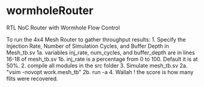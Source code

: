 # wormholeRouter
RTL NoC Router with Wormhole Flow Control

To run the 4x4 Mesh Router to gather throughput results:
	 1. Specify the Injection Rate, Number of Simulation Cycles, and Buffer Depth in Mesh_tb.sv
		1a. variables inj_rate, num_cycles, and buffer_depth are in lines 16-18 of mesh_tb.sv
		1b. inj_rate is a percentage from 0 to 100. Default it is at 50%.
	 2. compile all modules in the src folder
	 3. Simulate mesh_tb.sv
		2a. "vsim -novopt work.mesh_tb"
		2b. run -a
	 4. Wallah ! the score is how many flits were recovered.
